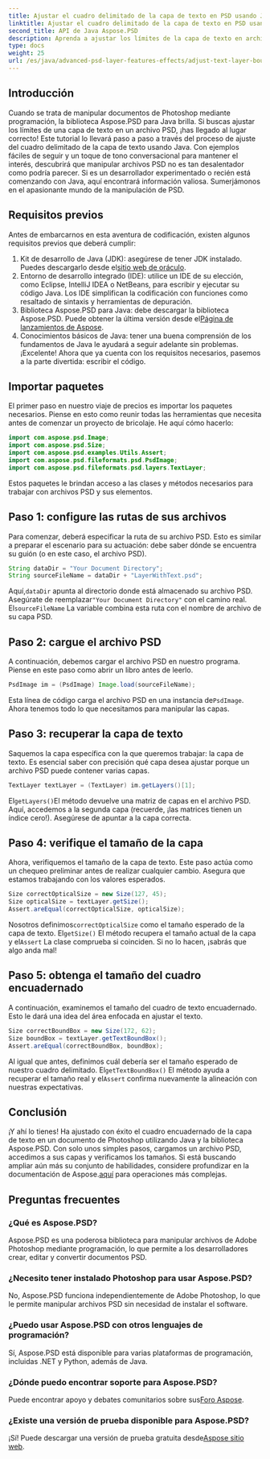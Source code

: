 ```yaml
---
title: Ajustar el cuadro delimitado de la capa de texto en PSD usando Java
linktitle: Ajustar el cuadro delimitado de la capa de texto en PSD usando Java
second_title: API de Java Aspose.PSD
description: Aprenda a ajustar los límites de la capa de texto en archivos PSD usando Java con Aspose.PSD. Guía sencilla con instrucciones paso a paso.
type: docs
weight: 25
url: /es/java/advanced-psd-layer-features-effects/adjust-text-layer-bound-box-psd/
---
```

## Introducción
Cuando se trata de manipular documentos de Photoshop mediante programación, la biblioteca Aspose.PSD para Java brilla. Si buscas ajustar los límites de una capa de texto en un archivo PSD, ¡has llegado al lugar correcto! Este tutorial lo llevará paso a paso a través del proceso de ajuste del cuadro delimitado de la capa de texto usando Java.
Con ejemplos fáciles de seguir y un toque de tono conversacional para mantener el interés, descubrirá que manipular archivos PSD no es tan desalentador como podría parecer. Si es un desarrollador experimentado o recién está comenzando con Java, aquí encontrará información valiosa. Sumerjámonos en el apasionante mundo de la manipulación de PSD.
## Requisitos previos
Antes de embarcarnos en esta aventura de codificación, existen algunos requisitos previos que deberá cumplir:
1. Kit de desarrollo de Java (JDK): asegúrese de tener JDK instalado. Puedes descargarlo desde el[sitio web de oráculo](https://www.oracle.com/java/technologies/javase-jdk11-downloads.html).
2. Entorno de desarrollo integrado (IDE): utilice un IDE de su elección, como Eclipse, IntelliJ IDEA o NetBeans, para escribir y ejecutar su código Java. Los IDE simplifican la codificación con funciones como resaltado de sintaxis y herramientas de depuración.
3.  Biblioteca Aspose.PSD para Java: debe descargar la biblioteca Aspose.PSD. Puede obtener la última versión desde el[Página de lanzamientos de Aspose](https://releases.aspose.com/psd/java/). 
4. Conocimientos básicos de Java: tener una buena comprensión de los fundamentos de Java le ayudará a seguir adelante sin problemas.
¡Excelente! Ahora que ya cuenta con los requisitos necesarios, pasemos a la parte divertida: escribir el código.
## Importar paquetes
El primer paso en nuestro viaje de precios es importar los paquetes necesarios. Piense en esto como reunir todas las herramientas que necesita antes de comenzar un proyecto de bricolaje. He aquí cómo hacerlo:
```java
import com.aspose.psd.Image;
import com.aspose.psd.Size;
import com.aspose.psd.examples.Utils.Assert;
import com.aspose.psd.fileformats.psd.PsdImage;
import com.aspose.psd.fileformats.psd.layers.TextLayer;
```
Estos paquetes le brindan acceso a las clases y métodos necesarios para trabajar con archivos PSD y sus elementos.
## Paso 1: configure las rutas de sus archivos
Para comenzar, deberá especificar la ruta de su archivo PSD. Esto es similar a preparar el escenario para su actuación: debe saber dónde se encuentra su guión (o en este caso, el archivo PSD).

```java
String dataDir = "Your Document Directory"; 
String sourceFileName = dataDir + "LayerWithText.psd";
```
 Aquí,`dataDir` apunta al directorio donde está almacenado su archivo PSD. Asegúrate de reemplazar`"Your Document Directory"` con el camino real. El`sourceFileName` La variable combina esta ruta con el nombre de archivo de su capa PSD.
## Paso 2: cargue el archivo PSD
A continuación, debemos cargar el archivo PSD en nuestro programa. Piense en este paso como abrir un libro antes de leerlo.

```java
PsdImage im = (PsdImage) Image.load(sourceFileName);
```
 Esta línea de código carga el archivo PSD en una instancia de`PsdImage`. Ahora tenemos todo lo que necesitamos para manipular las capas.
## Paso 3: recuperar la capa de texto
Saquemos la capa específica con la que queremos trabajar: la capa de texto. Es esencial saber con precisión qué capa desea ajustar porque un archivo PSD puede contener varias capas.

```java
TextLayer textLayer = (TextLayer) im.getLayers()[1];
```
 El`getLayers()`El método devuelve una matriz de capas en el archivo PSD. Aquí, accedemos a la segunda capa (recuerde, ¡las matrices tienen un índice cero!). Asegúrese de apuntar a la capa correcta.
## Paso 4: verifique el tamaño de la capa
Ahora, verifiquemos el tamaño de la capa de texto. Este paso actúa como un chequeo preliminar antes de realizar cualquier cambio. Asegura que estamos trabajando con los valores esperados.

```java
Size correctOpticalSize = new Size(127, 45);
Size opticalSize = textLayer.getSize();
Assert.areEqual(correctOpticalSize, opticalSize);
```
 Nosotros definimos`correctOpticalSize` como el tamaño esperado de la capa de texto. El`getSize()` El método recupera el tamaño actual de la capa y el`Assert` La clase comprueba si coinciden. Si no lo hacen, ¡sabrás que algo anda mal!
## Paso 5: obtenga el tamaño del cuadro encuadernado
A continuación, examinemos el tamaño del cuadro de texto encuadernado. Esto le dará una idea del área enfocada en ajustar el texto.

```java
Size correctBoundBox = new Size(172, 62);
Size boundBox = textLayer.getTextBoundBox();
Assert.areEqual(correctBoundBox, boundBox);
```
 Al igual que antes, definimos cuál debería ser el tamaño esperado de nuestro cuadro delimitado. El`getTextBoundBox()` El método ayuda a recuperar el tamaño real y el`Assert` confirma nuevamente la alineación con nuestras expectativas.
## Conclusión
¡Y ahí lo tienes! Ha ajustado con éxito el cuadro encuadernado de la capa de texto en un documento de Photoshop utilizando Java y la biblioteca Aspose.PSD. Con solo unos simples pasos, cargamos un archivo PSD, accedimos a sus capas y verificamos los tamaños. Si está buscando ampliar aún más su conjunto de habilidades, considere profundizar en la documentación de Aspose.[aquí](https://reference.aspose.com/psd/java/) para operaciones más complejas.
## Preguntas frecuentes
### ¿Qué es Aspose.PSD?
Aspose.PSD es una poderosa biblioteca para manipular archivos de Adobe Photoshop mediante programación, lo que permite a los desarrolladores crear, editar y convertir documentos PSD.
### ¿Necesito tener instalado Photoshop para usar Aspose.PSD?
No, Aspose.PSD funciona independientemente de Adobe Photoshop, lo que le permite manipular archivos PSD sin necesidad de instalar el software.
### ¿Puedo usar Aspose.PSD con otros lenguajes de programación?
Sí, Aspose.PSD está disponible para varias plataformas de programación, incluidas .NET y Python, además de Java.
### ¿Dónde puedo encontrar soporte para Aspose.PSD?
Puede encontrar apoyo y debates comunitarios sobre sus[Foro Aspose](https://forum.aspose.com/c/psd/34).
### ¿Existe una versión de prueba disponible para Aspose.PSD?
 ¡Sí! Puede descargar una versión de prueba gratuita desde[Aspose sitio web](https://releases.aspose.com/).